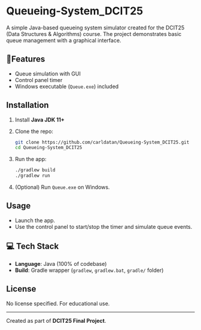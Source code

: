 # Queueing-System_DCIT25

A simple Java-based queueing system simulator created for the DCIT25 (Data Structures & Algorithms) course. The project demonstrates basic queue management with a graphical interface.

## 🚀Features

- Queue simulation with GUI
- Control panel timer
- Windows executable (`Queue.exe`) included

## Installation

1. Install **Java JDK 11+**
2. Clone the repo:

    ```bash
    git clone https://github.com/carldatan/Queueing-System_DCIT25.git
    cd Queueing-System_DCIT25
    ```

3. Run the app:

    ```bash
    ./gradlew build
    ./gradlew run
    ```

4. (Optional) Run `Queue.exe` on Windows.

## Usage

- Launch the app.
- Use the control panel to start/stop the timer and simulate queue events.

## 💻 Tech Stack

- **Language**: Java (100% of codebase)
- **Build**: Gradle wrapper (`gradlew`, `gradlew.bat`, `gradle/` folder)

## License

No license specified. For educational use.

---

Created as part of **DCIT25 Final Project**.

